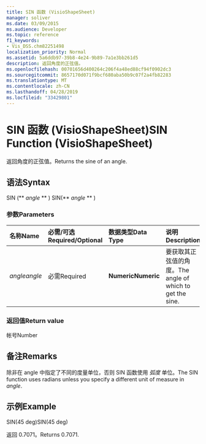 ```yaml
---
title: SIN 函数 (VisioShapeSheet)
manager: soliver
ms.date: 03/09/2015
ms.audience: Developer
ms.topic: reference
f1_keywords:
- Vis_DSS.chm82251498
localization_priority: Normal
ms.assetid: 5a6ddb97-39b8-4e24-9b89-7a1e3bb261d5
description: 返回角度的正弦值。
ms.openlocfilehash: 00701656d400264c206f4a48ed88cf94f0902dc3
ms.sourcegitcommit: 8657170d071f9bcf680aba50b9c07f2a4fb82283
ms.translationtype: MT
ms.contentlocale: zh-CN
ms.lasthandoff: 04/28/2019
ms.locfileid: "33429801"
---
```

# <a name="sin-function-visioshapesheet"></a><span data-ttu-id="8033c-103">SIN 函数 (VisioShapeSheet)</span><span class="sxs-lookup"><span data-stu-id="8033c-103">SIN Function (VisioShapeSheet)</span></span>

<span data-ttu-id="8033c-104">返回角度的正弦值。</span><span class="sxs-lookup"><span data-stu-id="8033c-104">Returns the sine of an angle.</span></span> 
  
## <a name="syntax"></a><span data-ttu-id="8033c-105">语法</span><span class="sxs-lookup"><span data-stu-id="8033c-105">Syntax</span></span>

<span data-ttu-id="8033c-106">SIN (\*\* *angle* \*\* ) </span><span class="sxs-lookup"><span data-stu-id="8033c-106">SIN(\*\* *angle* \*\* )</span></span> 
  
### <a name="parameters"></a><span data-ttu-id="8033c-107">参数</span><span class="sxs-lookup"><span data-stu-id="8033c-107">Parameters</span></span>

|<span data-ttu-id="8033c-108">**名称**</span><span class="sxs-lookup"><span data-stu-id="8033c-108">**Name**</span></span>|<span data-ttu-id="8033c-109">**必需/可选**</span><span class="sxs-lookup"><span data-stu-id="8033c-109">**Required/Optional**</span></span>|<span data-ttu-id="8033c-110">**数据类型**</span><span class="sxs-lookup"><span data-stu-id="8033c-110">**Data Type**</span></span>|<span data-ttu-id="8033c-111">**说明**</span><span class="sxs-lookup"><span data-stu-id="8033c-111">**Description**</span></span>|
|:-----|:-----|:-----|:-----|
| <span data-ttu-id="8033c-112">_angle_</span><span class="sxs-lookup"><span data-stu-id="8033c-112">_angle_</span></span> <br/> |<span data-ttu-id="8033c-113">必需</span><span class="sxs-lookup"><span data-stu-id="8033c-113">Required</span></span>  <br/> |<span data-ttu-id="8033c-114">**Numeric**</span><span class="sxs-lookup"><span data-stu-id="8033c-114">**Numeric**</span></span> <br/> |<span data-ttu-id="8033c-115">要获取其正弦值的角度。</span><span class="sxs-lookup"><span data-stu-id="8033c-115">The angle of which to get the sine.</span></span>  <br/> |
   
### <a name="return-value"></a><span data-ttu-id="8033c-116">返回值</span><span class="sxs-lookup"><span data-stu-id="8033c-116">Return value</span></span>

<span data-ttu-id="8033c-117">帐号</span><span class="sxs-lookup"><span data-stu-id="8033c-117">Number</span></span>
  
## <a name="remarks"></a><span data-ttu-id="8033c-118">备注</span><span class="sxs-lookup"><span data-stu-id="8033c-118">Remarks</span></span>

<span data-ttu-id="8033c-119">除非在 angle 中指定了不同的度量单位，否则 SIN 函数使用  _弧度_ 单位。</span><span class="sxs-lookup"><span data-stu-id="8033c-119">The SIN function uses radians unless you specify a different unit of measure in  _angle_.</span></span>
  
## <a name="example"></a><span data-ttu-id="8033c-120">示例</span><span class="sxs-lookup"><span data-stu-id="8033c-120">Example</span></span>

<span data-ttu-id="8033c-121">SIN(45 deg)</span><span class="sxs-lookup"><span data-stu-id="8033c-121">SIN(45 deg)</span></span> 
  
<span data-ttu-id="8033c-122">返回 0.7071。</span><span class="sxs-lookup"><span data-stu-id="8033c-122">Returns 0.7071.</span></span> 
  

